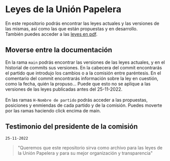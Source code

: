 # Leyes de la Unión Papelera
En este repositorio podrás encontrar las leyes actuales y las versiones de las mismas, así como
las que están propuestas y en desarrollo.<br>
También puedes acceder a las [leyes en pdf](https://unionpapelera.ml/leyes-papeleras.html "Leyes").
## Moverse entre la documentación
En la rama `main` podrás encontrar las versiones de las leyes actuales, y en el historial de commits sus versiones. En la cabecera del commit encontrarás el partido
que introdujo los cambios o a la comisión entre paréntesis. En el comentario del commit encontrarás
información sobre la ley en cuestión, como la fecha, quién la propuso... Puede que esto no se aplique a las versiones de las leyes publicadas antes del
25-11-2022. <br><br>
En las ramas `H-Nombre de partido` podrás acceder a las propuestas, posiciones y enmiendas de cada partido y de la comisión. Puedes moverte por las ramas haciendo click encima de main.
## Testimonio del presidente de la comisión
`25-11-2022`
> "Queremos que este repositorio sirva como archivo para las leyes de la Unión Papelera y para su mejor organización y transparencia"

